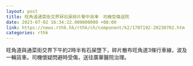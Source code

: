 ```yaml
---
layout: post
title: 旺角道通菜街交界冧石屎碎片擊中貨車　司機受傷送院
date: 2023-07-02 16:34:22.000000000 +08:00
link: https://news.rthk.hk/rthk/ch/component/k2/1707192-20230702.htm
categories: rthk
---
```


旺角道與通菜街交界下午約2時半有石屎墮下，碎片散布旺角道3條行車線，波及一輛貨車。司機懷疑閃避時受傷，送往廣華醫院治理。
